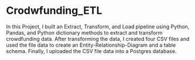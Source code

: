 # Crodwfunding_ETL
In this Project, I built an Extract, Transform, and Load pipeline using Python, Pandas, and Python dictionary methods to extract and transform crowdfunding data. After transforming the data, I created four CSV files and used the file data to create an Entity-Relationship-Diagram and a table schema. Finally, I uploaded the CSV file data into a Postgres database.

